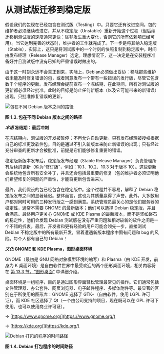 # 从测试版迁移到稳定版

假设我们的包现在已经包含在测试版（Testing）中。只要它还有改进空间，包的维护者必须继续改进它，并从不稳定版（Unstable）重新开始这个过程（但后续迁移到测试版的速度通常更快：除非发生重大变化，否则它的所有依赖项已经可用）。当它达到完善的状态时，维护者的工作就完成了。下一步是将其纳入稳定版（Stable），实际上，这只是将测试版中的一个时刻的快照复制到稳定版中，时间由发布经理（Release Manager）选定。理想情况下，这一决定是在安装程序准备好并且测试版中没有已知的严重错误时做出的。

由于这一时刻永远不会真正到来，实际上，Debian必须做出妥协：移除那些维护者未能及时修复错误的包，或者同意发布一个带有一些错误的发行版，尽管它包含数千个程序的更新。发布经理会提前宣布一个冻结期，在此期间，所有对测试版的更新都必须经过批准。此时的目标是防止任何新版本（以及它可能带来的新错误）出现，只批准修复错误的更新。

![包在不同 Debian 版本之间的路径](https://www.debian.org/doc/manuals/debian-handbook/sect.release-lifecycle.en.htmlimages.en/release-cycle.png)

**图 1.3. 包在不同 Debian 版本之间的路径**

**_术语_ 冻结期：最后冲刺**

在冻结期内，测试版的开发被暂停；不再允许自动更新。只有发布经理被授权根据自己的标准更改软件包。目的是通过不引入新版本来防止新错误的出现；只有经过充分审查的更新才会被批准，前提是它们能够修复重要的错误。

稳定版新版本发布后，稳定版发布经理（Stable Release Manager）负责管理所有后续的更新（称为“修订版”，例如：10.1、10.2、10.3 对于版本 10）。这些更新会系统地包含所有安全补丁，并且还会包括最重要的修复（包的维护者必须证明他们希望修复的问题的严重性，才能将更新包含进来）。

最终，我们假设的包已经包含在稳定版中。这个过程并不容易，解释了 Debian 稳定版发布之间的显著延迟。整体而言，这也为其质量赢得了声誉。此外，大多数用户都对同时可用的三种发行版之一感到满意。系统管理员最关心的是他们服务器的稳定性，通常不需要 GNOME 的最新版本；他们可以选择 Debian 稳定版，并且会满意。最终用户更关心 GNOME 或 KDE Plasma 的最新版本，而不是坚如磐石的稳定性，他们会发现 Debian 测试版在没有严重问题和相对较新的软件之间是一个不错的折衷。最后，开发者和更有经验的用户可能会领先一步，直接测试 Debian 不稳定版中的所有最新开发，冒着遭遇新版本程序中固有问题和 bug 的风险。每个人都有自己的 Debian！

**_文化_ GNOME 和 KDE Plasma，图形桌面环境**

GNOME（最初是 GNU 网络对象模型环境的缩写）和 Plasma（由 KDE 开发，前身为 K 桌面环境）是自由软件世界中最受欢迎的两个图形桌面环境，相关内容将在 [第 13.3 节，“图形桌面”](https://www.debian.org/doc/manuals/debian-handbook/sect.release-lifecycle.en.htmlsect.graphical-desktops.en.html) 中详细介绍。

桌面环境是一组程序，目的是通过图形界面轻松管理最常见的操作。它们通常包括文件管理器、办公套件、网页浏览器、电子邮件程序、多媒体附件等。最显著的区别在于所使用的图形库：GNOME 选择了 GTK+（自由软件，使用 LGPL 许可证），而 KDE 社区选择了 Qt（一个由公司支持的项目，现在既可以在 GPL 许可下使用，也可以使用商业许可证）。

→ [https://www.gnome.org/](https://www.gnome.org/)

→ [https://kde.org/](https://kde.org/)

![Debian 打包的程序的时间路径](https://www.debian.org/doc/manuals/debian-handbook/sect.release-lifecycle.en.htmlimages.en/package-lifecycle.png)

**图 1.4. Debian 打包程序的时间路径**